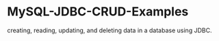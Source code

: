 # MySQL-JDBC-CRUD-Examples
 creating, reading, updating, and deleting data in a database using JDBC.
